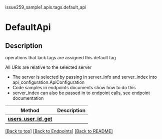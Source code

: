<a name="top"></a>
issue259_sample1.apis.tags.default_api
# DefaultApi

## Description
operations that lack tags are assigned this default tag

All URIs are relative to the selected server
- The server is selected by passing in server_info and server_index into api_configuration.ApiConfiguration
- Code samples in endpoints documents show how to do this
- server_index can also be passed in to endpoint calls, see endpoint documentation

Method | Description
------ | -------------
[**users_user_id_get**](../../paths/users_user_id/get.md) | 

[[Back to top]](#top) [[Back to Endpoints]](../../../README.md#Endpoints) [[Back to README]](../../../README.md)
